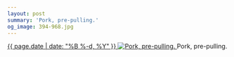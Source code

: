 ```yaml
---
layout: post
summary: 'Pork, pre-pulling.'
og_image: 394-968.jpg
---
```


<p>
 <time>
  <a href="/394">
   {{ page.date | date: "%B %-d, %Y" }}
  </a>
 </time>
 <a href="/394">
  <img alt="Pork, pre-pulling." data-taken="1/29/2015" sizes="(min-width: 700px) 50vw, calc(100vw - 2rem)" src="{{ site.assets_url }}/394-484.jpg" srcset="{{ site.assets_url }}/394-968.jpg 968w, {{ site.assets_url }}/394-726.jpg 726w, {{ site.assets_url }}/394-484.jpg 484w, {{ site.assets_url }}/394-242.jpg 242w"/>
 </a>
 <span>
  Pork, pre-pulling.
 </span>
</p>
